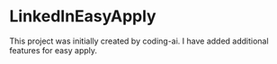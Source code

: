 # LinkedInEasyApply


This project was initially created by coding-ai. I have added additional features for easy apply.
